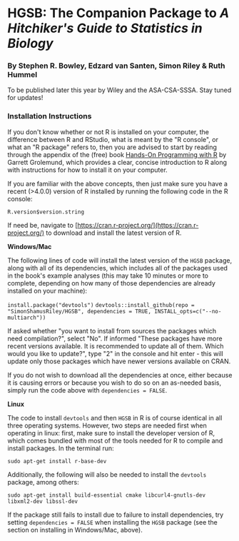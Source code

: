 # HGSB: The Companion Package to *A Hitchiker's Guide to Statistics in Biology*
### By Stephen R. Bowley, Edzard van Santen, Simon Riley & Ruth Hummel

To be published later this year by Wiley and the ASA-CSA-SSSA. Stay tuned for updates!

### Installation Instructions

If you don't know whether or not R is installed on your computer, the difference between R and RStudio, what is meant by the "R console", or what an "R package" refers to, then you are advised to start by reading through the appendix of the (free) book [Hands-On Programming with R](https://rstudio-education.github.io/hopr/starting.html) by Garrett Grolemund, which provides a clear, concise introduction to R along with instructions for how to install it on your computer.

If you are familiar with the above concepts, then just make sure you have a recent (>4.0.0) version of R installed by running the following code in the R console:

`R.version$version.string`

If need be, navigate to [https://cran.r-project.org/](https://cran.r-project.org/) to download and install the latest version of R. 

**Windows/Mac**

The following lines of code will install the latest version of the `HGSB` package, along with all of its dependencies, which includes all of the packages used in the book's example analyses (this may take 10 minutes or more to complete, depending on how many of those dependencies are already installed on your machine):

`install.package("devtools")`
`devtools::install_github(repo = "SimonShamusRiley/HGSB", dependencies = TRUE, INSTALL_opts=c("--no-multiarch"))`

If asked whether "you want to install from sources the packages which need compilation?", 
select "No". If informed "These packages have more recent versions available. 
It is recommended to update all of them. Which would you like to update?", type "2" in the
console and hit enter - this will update only those packages which have newer versions 
available on CRAN.

If you do not wish to download all the dependencies at once, either because it is causing errors or because you wish to do so on an as-needed basis, simply run the code above with `dependencies = FALSE`.

**Linux**

The code to install `devtools` and then `HGSB` in R is of course identical in all three operating systems. However, two steps are needed first when operating in linux: first, make sure to install the developer version of R, which comes bundled with most of the tools needed for R to compile and install packages. In the terminal run:

`sudo apt-get install r-base-dev`

Additionally, the following will also be needed to install the `devtools` package, among others:

`sudo apt-get install build-essential cmake libcurl4-gnutls-dev libxml2-dev libssl-dev`

If the package still fails to install due to failure to install dependencies, try setting `dependencies = FALSE` when installing the `HGSB` package (see the section on installing in Windows/Mac, above).


